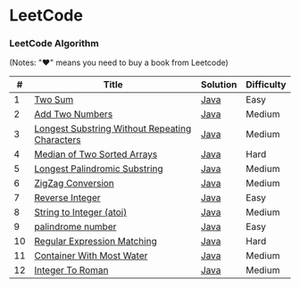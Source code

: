 # LeetCode


### LeetCode Algorithm

(Notes: "&hearts;" means you need to buy a book from Leetcode)

| # | Title | Solution | Difficulty |
|---| ----- | -------- | ---------- |
|1|[Two Sum](https://leetcode.com/problems/two-sum/) | [Java](./src/twoSum/TwoSum.java)|Easy|
|2|[Add Two Numbers](https://leetcode.com/problems/add-two-numbers/)|[Java](./src/addTwoNumbers/AddTwoNumbers.java)|Medium|
|3|[Longest Substring Without Repeating Characters](https://leetcode.com/problems/longest-substring-without-repeating-characters/)|[Java](./src/lengthOfLongestSubstring/LongestSubstringWithoutRepeatingCharacters.java)|Medium|
|4|[Median of Two Sorted Arrays](https://leetcode.com/problems/median-of-two-sorted-arrays/)|[Java](./src/medianofTwoSortedArrays/MedianOfTwoSortedArrays.java)|Hard|
|5|[Longest Palindromic Substring](https://leetcode.com/problems/longest-palindromic-substring/)|[Java](./src/longestPalindromicSubstring/LongestPalindromicSubstring.java)|Medium|
|6|[ZigZag Conversion](https://leetcode.com/problems/zigzag-conversion/)|[Java](./src/zigZagConversion/ZigZagConversion.java)|Medium|
|7|[Reverse Integer](https://leetcode.com/problems/reverse-integer/)|[Java](./src/reverseInteger/ReverseInteger.java)|Easy|
|8|[String to Integer (atoi)](https://leetcode.com/problems/string-to-integer-atoi/)|[Java](./src/string2Integer/String2Integer.java)|Medium|
|9|[palindrome number](https://leetcode-cn.com/problems/palindrome-number/)|[Java](./src/palindromeNumber/PalindromeNumber.java)|Easy|
|10|[Regular Expression Matching](https://leetcode.com/problems/regular-expression-matching/)|[Java](./src/regularExpressionMatching/RegularExpressionMatching.java)|Hard|
|11|[Container With Most Water](https://leetcode-cn.com/problems/container-with-most-water/)|[Java](./src/containerWithMostWater/ContainerWithMostWater.java)|Medium|
|12|[Integer To Roman](https://leetcode-cn.com/problems/integer-to-roman/)|[Java](./src/integerToRoman/IntegerToRoman.java)|Medium|
